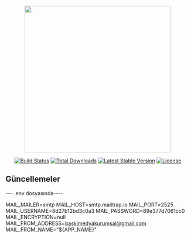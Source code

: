 <p align="center"><img src="https://res.cloudinary.com/dtfbvvkyp/image/upload/v1566331377/laravel-logolockup-cmyk-red.svg" width="400"></p>

<p align="center">
<a href="https://travis-ci.org/laravel/framework"><img src="https://travis-ci.org/laravel/framework.svg" alt="Build Status"></a>
<a href="https://packagist.org/packages/laravel/framework"><img src="https://poser.pugx.org/laravel/framework/d/total.svg" alt="Total Downloads"></a>
<a href="https://packagist.org/packages/laravel/framework"><img src="https://poser.pugx.org/laravel/framework/v/stable.svg" alt="Latest Stable Version"></a>
<a href="https://packagist.org/packages/laravel/framework"><img src="https://poser.pugx.org/laravel/framework/license.svg" alt="License"></a>
</p>

## Güncellemeler

--- .env dosyasında----

MAIL_MAILER=smtp
MAIL_HOST=smtp.mailtrap.io
MAIL_PORT=2525
MAIL_USERNAME=8d27b12bd3c0a3
MAIL_PASSWORD=89e377d7061cc0
MAIL_ENCRYPTION=null
MAIL_FROM_ADDRESS=baskimedyakurumsal@gmail.com
MAIL_FROM_NAME="${APP_NAME}"
